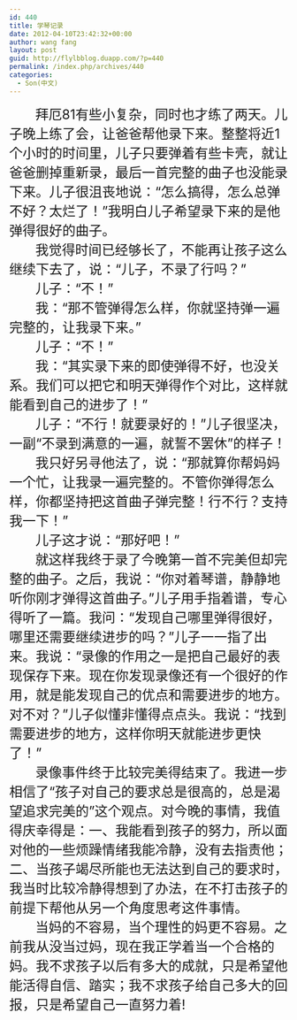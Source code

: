 ```yaml
---
id: 440
title: 学琴记录
date: 2012-04-10T23:42:32+00:00
author: wang fang
layout: post
guid: http://flylbblog.duapp.com/?p=440
permalink: /index.php/archives/440
categories:
  - Son(中文)
---
```

<div>
  <span style="font-size: x-large">       拜厄81有些小复杂，同时也才练了两天。儿子晚上练了会，让爸爸帮他录下来。整整将近1个小时的时间里，儿子只要弹着有些卡壳，就让爸爸删掉重新录，最后一首完整的曲子也没能录下来。儿子很沮丧地说：“怎么搞得，怎么总弹不好？太烂了！”我明白儿子希望录下来的是他弹得很好的曲子。</span>
</div>

<div>
  <span style="font-size: x-large">       我觉得时间已经够长了，不能再让孩子这么继续下去了，说：“儿子，不录了行吗？”</span>
</div>

<div>
  <span style="font-size: x-large">       儿子：“不！”</span>
</div>

<div>
  <span style="font-size: x-large">       我：“那不管弹得怎么样，你就坚持弹一遍完整的，让我录下来。”</span>
</div>

<div>
  <span style="font-size: x-large">       儿子：“不！”</span>
</div>

<div>
  <span style="font-size: x-large">       我：“其实录下来的即使弹得不好，也没关系。我们可以把它和明天弹得作个对比，这样就能看到自己的进步了！”</span>
</div>

<div>
  <span style="font-size: x-large">       儿子：“不行！就要录好的！”儿子很坚决，一副“不录到满意的一遍，就誓不罢休”的样子！</span>
</div>

<div>
  <span style="font-size: x-large">       我只好另寻他法了，说：“那就算你帮妈妈一个忙，让我录一遍完整的。不管你弹得怎么样，你都坚持把这首曲子弹完整！行不行？支持我一下！”</span>
</div>

<div>
  <span style="font-size: x-large">       儿子这才说：“那好吧！”</span>
</div>

<div>
  <span style="font-size: x-large">       就这样我终于录了今晚第一首不完美但却完整的曲子。之后，我说：“你对着琴谱，静静地听你刚才弹得这首曲子。”儿子用手指着谱，专心得听了一篇。我问：“发现自己哪里弹得很好，哪里还需要继续进步的吗？”儿子一一指了出来。我说：“录像的作用之一是把自己最好的表现保存下来。现在你发现录像还有一个很好的作用，就是能发现自己的优点和需要进步的地方。对不对？”儿子似懂非懂得点点头。我说：“找到需要进步的地方，这样你明天就能进步更快了！”</span>
</div>

<div>
  <span style="font-size: x-large">       录像事件终于比较完美得结束了。我进一步相信了“孩子对自己的要求总是很高的，总是渴望追求完美的”这个观点。对今晚的事情，我值得庆幸得是：一、我能看到孩子的努力，所以面对他的一些烦躁情绪我能冷静，没有去指责他；二、当孩子竭尽所能也无法达到自己的要求时，我当时比较冷静得想到了办法，在不打击孩子的前提下帮他从另一个角度思考这件事情。</span>
</div>

<div>
  <span style="font-size: x-large">       当妈的不容易，当个理性的妈更不容易。之前我从没当过妈，现在我正学着当一个合格的妈。我不求孩子以后有多大的成就，只是希望他能活得自信、踏实；我不求孩子给自己多大的回报，只是希望自己一直努力着!</span>
</div>